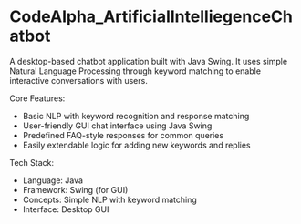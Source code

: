 # CodeAlpha_ArtificialIntelliegenceChatbot
A desktop-based chatbot application built with Java Swing. It uses simple Natural Language Processing through keyword matching to enable interactive conversations with users.

Core Features:
- Basic NLP with keyword recognition and response matching
- User-friendly GUI chat interface using Java Swing
- Predefined FAQ-style responses for common queries
- Easily extendable logic for adding new keywords and replies

Tech Stack:
- Language: Java
- Framework: Swing (for GUI)
- Concepts: Simple NLP with keyword matching
- Interface: Desktop GUI
